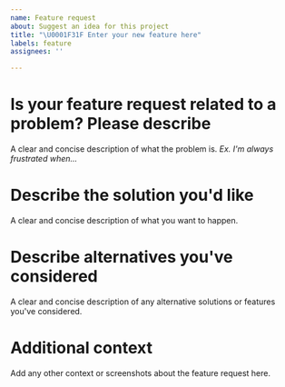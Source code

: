 ```yaml
---
name: Feature request
about: Suggest an idea for this project
title: "\U0001F31F Enter your new feature here"
labels: feature
assignees: ''

---
```


# Is your feature request related to a problem? Please describe
A clear and concise description of what the problem is. 
*Ex. I'm always frustrated when...*

# Describe the solution you'd like
A clear and concise description of what you want to happen.

# Describe alternatives you've considered
A clear and concise description of any alternative solutions or features you've considered.

# Additional context
Add any other context or screenshots about the feature request here.
